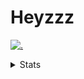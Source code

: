 # Heyzzz  

[![.](https://skillicons.dev/icons?i=ts,nextjs,nestjs,mongodb)](https://skillicons.dev)  

<details>
<summary>Stats</summary
<!--START_SECTION:waka-->

```txt
TypeScript   30 hrs 36 mins  ██████████████████████▒░░   89.28 %
CSS          1 hr 15 mins    █░░░░░░░░░░░░░░░░░░░░░░░░   03.69 %
JavaScript   55 mins         ▓░░░░░░░░░░░░░░░░░░░░░░░░   02.68 %
JSON         46 mins         ▓░░░░░░░░░░░░░░░░░░░░░░░░   02.27 %
Bash         31 mins         ▒░░░░░░░░░░░░░░░░░░░░░░░░   01.54 %
```

<!--END_SECTION:waka-->
</details>
